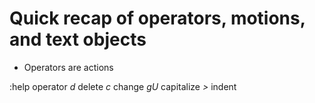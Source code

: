 # Quick recap of operators, motions, and text objects

- Operators are actions

:help operator
    *d*    delete
    *c*    change
    *gU*   capitalize
    *>*    indent
